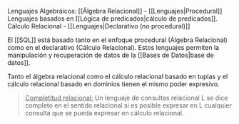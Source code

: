 Lenguajes Algebráicos:
	[[Álgebra Relacional]] - [[Lenguajes|Procedural]]
Lenguajes basados en [[Lógica de predicados|cálculo de predicados]].
	Cálculo Relacional - [[Lenguajes|Declarativo (no procedural)]]
	
El [[SQL]] está basado tanto en el enfoque procedural (Álgebra Relacional) como en el declarativo (Cálculo Relacional). Estos lenguajes permiten la manipulación y recuperación de datos de la [[Bases de Datos|base de datos]].

Tanto el álgebra relacional como el cálculo relacional basado en tuplas y el cálculo relacional basado en dominios tienen el mismo poder expresivo.

><u>Completitud relacional:</u> Un lenguaje de consultas relacional L se dice completo en el sentido relacional si es posible expresar en L cualquier consulta que se pueda expresar en cálculo relacional.